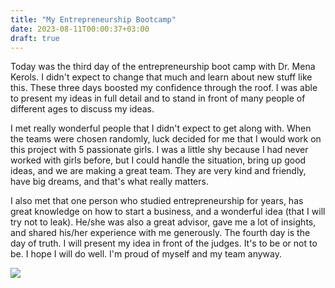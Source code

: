 ```yaml
---
title: "My Entrepreneurship Bootcamp"
date: 2023-08-11T00:00:37+03:00
draft: true
---
```

Today was the third day of the entrepreneurship boot camp with Dr. Mena Kerols. I didn't expect to change that much and learn about new stuff like this. These three days boosted my confidence through the roof. I was able to present my ideas in full detail and to stand in front of many people of different ages to discuss my ideas.

I met really wonderful people that I didn't expect to get along with. When the teams were chosen randomly, luck decided for me that I would work on this project with 5 passionate girls. I was a little shy because I had never worked with girls before, but I could handle the situation, bring up good ideas, and we are making a great team. They are very kind and friendly, have big dreams, and that's what really matters.

I also met that one person who studied entrepreneurship for years, has great knowledge on how to start a business, and a wonderful idea (that I will try not to leak). He/she was also a great advisor, gave me a lot of insights, and shared his/her experience with me generously. The fourth day is the day of truth. I will present my idea in front of the judges. It's to be or not to be. I hope I will do well. I'm proud of myself and my team anyway.

![](https://scontent.fcai22-2.fna.fbcdn.net/v/t39.30808-6/364808594_678039644343971_8483274679529216880_n.jpg?_nc_cat=105&ccb=1-7&_nc_sid=2be8e3&_nc_eui2=AeG7gMkEUgnZFKkLO1JtIUCnkevquTRoVbyR6-q5NGhVvHmLC2DLkVJkoKbN6X7KL1M01Pa2BTdEdThRUHckvppP&_nc_ohc=HumGJwVcPpQAX_PFdTp&_nc_ht=scontent.fcai22-2.fna&oh=00_AfDK7IoNJgyl3jmTOpBeK3nyMZwFuv8HJiTylZIuCXk4IQ&oe=64DB0DB7)






